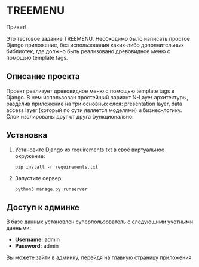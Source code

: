 # TREEMENU

Привет!

Это тестовое задание TREEMENU. Необходимо было написать простое Django приложение, без использования каких-либо дополнительных библиотек, где должно быть реализовано древовидное меню с помощью template tags.

## Описание проекта

Проект реализует древовидное меню с помощью template tags в Django. В нем использован простейший вариант N-Layer архитектуры, разделив приложение на три основных слоя: presentation layer, data access layer (который по сути является моделями) и бизнес-логику. Слои изолированы друг от друга функционально.

## Установка

1. Установите Django из requirements.txt в своё виртуальное окружение:
   ```shell
   pip install -r requirements.txt
   ```
2. Запустите сервер:
   ```shell
   python3 manage.py runserver
   ```

## Доступ к админке

В базе данных установлен суперпользователь с следующими учетными данными:

* **Username:** admin
* **Password:** admin

Вы можете зайти в админку, перейдя на главную страницу приложения.
